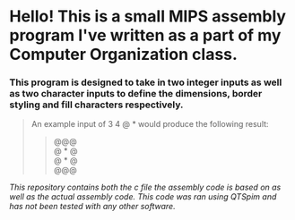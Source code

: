 # Hello! This is a small MIPS assembly program I've written as a part of my Computer Organization class.
### This program is designed to take in two integer inputs as well as two character inputs to define the dimensions, border styling and fill characters respectively.
>An example input of 3 4 @ * would produce the following result:
>>@@@\
>>@ \* @\
>>@ \* @\
>>@@@

*This repository contains both the c file the assembly code is based on as well as the actual assembly code. This code was ran using QTSpim and has not been tested with any other software.*
